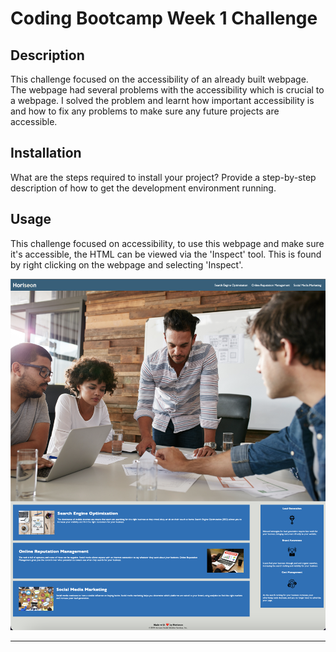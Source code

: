 # Coding Bootcamp Week 1 Challenge

## Description

This challenge focused on the accessibility of an already built webpage. The webpage had several problems with the accessibility which is crucial to a webpage. I solved the problem and learnt how important accessibility is and how to fix any problems to make sure any future projects are accessible.

## Installation

What are the steps required to install your project? Provide a step-by-step description of how to get the development environment running.

## Usage

This challenge focused on accessibility, to use this webpage and make sure it's accessible, the HTML can be viewed via the 'Inspect' tool. This is found by right clicking on the webpage and selecting 'Inspect'. 

 ![alt text](Develop/assets/images/screenshot.png)
      
---

  
